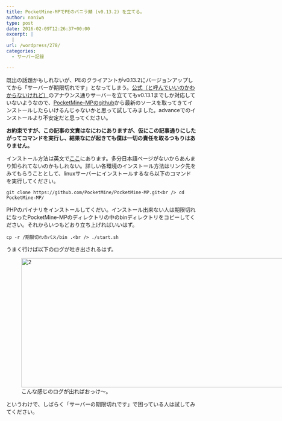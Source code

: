 ```yaml
---
title: PocketMine-MPでPEのバニラ鯖 (v0.13.2) を立てる。
author: naniwa
type: post
date: 2016-02-09T12:26:37+00:00
excerpt: |
  |
url: /wordpress/278/
categories:
  - サーバー記録

---
```

既出の話題かもしれないが、PEのクライアントがv0.13.2にバージョンアップしてから「サーバーが期限切れです」となってしまう。[公式（と呼んでいいのかわからないけれど）][1]のアナウンス通りサーバーを立ててもv0.13.1までしか対応していないようなので、[PocketMine-MPのgithub][2]から最新のソースを取ってきてインストールしたらいけるんじゃないかと思って試してみました。advanceでのインストールより不安定だと思ってください。

**お約束ですが、この記事の文責はなにわにありますが、仮にこの記事通りにしたがってコマンドを実行し、結果なにが起きても僕は一切の責任を取るつもりはありません。**

インストール方法は英文で[ここ][3]にあります。多分日本語ページがないからあんまり知られてないのかもしれない。詳しい各環境のインストール方法はリンク先をみてもらうこととして、linuxサーバーにインストールするなら以下のコマンドを実行してください。

`git clone https://github.com/PocketMine/PocketMine-MP.git<br />
cd PocketMine-MP/` 

PHPのバイナリをインストールしてくだい。インストール出来ない人は期限切れになったPocketMine-MPのディレクトリの中のbinディレクトリをコピーしてください。それからいつもどおり立ち上げればいいはず。
  
`cp -r /期限切れのパス/bin .<br />
./start.sh` 

うまく行けば以下のログが吐き出されるはず。

<figure id="attachment_279" aria-describedby="caption-attachment-279" style="width: 909px" class="wp-caption aligncenter"><a href="http://cfw4.dip.jp/wordpress/wp-content/uploads/2016/02/2.png" rel="attachment wp-att-279"><img class="wp-image-279 size-full" src="http://cfw4.dip.jp/wordpress/wp-content/uploads/2016/02/2.png" alt="2" width="909" height="343" /></a><figcaption id="caption-attachment-279" class="wp-caption-text">こんな感じのログが出ればおっけ～。</figcaption></figure>

というわけで、しばらく「サーバーの期限切れです」で困っている人は試してみてください。

 [1]: http://www.pocketmine.net/
 [2]: https://github.com/PocketMine/PocketMine-MP
 [3]: http://pocketmine-mp.readthedocs.org/en/latest/installation.html